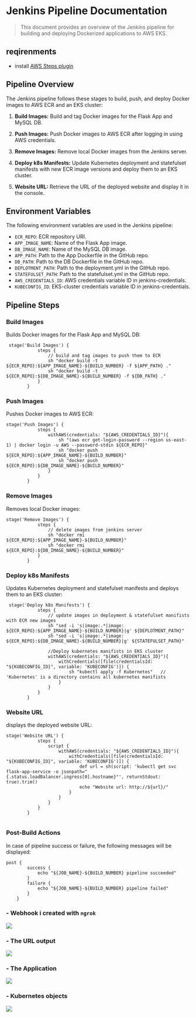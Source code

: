 # Jenkins Pipeline Documentation

> This document provides an overview of the Jenkins pipeline for building and deploying Dockerized applications to AWS EKS.

## reqirenments
- install [AWS Steps plugin](https://plugins.jenkins.io/pipeline-aws/#plugin-content-withaws)


## Pipeline Overview

The Jenkins pipeline follows these stages to build, push, and deploy Docker images to AWS ECR and an EKS cluster:

1. **Build Images:** Build and tag Docker images for the Flask App and MySQL DB.

2. **Push Images:** Push Docker images to AWS ECR after logging in using AWS credentials.

3. **Remove Images:** Remove local Docker images from the Jenkins server.

4. **Deploy k8s Manifests:** Update Kubernetes deployment and statefulset manifests with new ECR image versions and deploy them to an EKS cluster.

5. **Website URL:** Retrieve the URL of the deployed website and display it in the console.

## Environment Variables

The following environment variables are used in the Jenkins pipeline:

- `ECR_REPO`: ECR repository URI.
- `APP_IMAGE_NAME`: Name of the Flask App image.
- `DB_IMAGE_NAME`: Name of the MySQL DB image.
- `APP_PATH`: Path to the App Dockerfile in the GitHub repo.
- `DB_PATH`: Path to the DB Dockerfile in the GitHub repo.
- `DEPLOTMENT_PATH`: Path to the deployment.yml in the GitHub repo.
- `STATEFULSET_PATH`: Path to the statefulset.yml in the GitHub repo.
- `AWS_CREDENTIALS_ID`: AWS credentials variable ID in jenkins-credentials.
- `KUBECONFIG_ID`: EKS-cluster credentials variable ID in jenkins-credentials.

## Pipeline Steps

### Build Images

Builds Docker images for the Flask App and MySQL DB:

```
 stage('Build Images') {
            steps {
                // build and tag images to push them to ECR
                sh "docker build -t ${ECR_REPO}:${APP_IMAGE_NAME}-${BUILD_NUMBER} -f ${APP_PATH} ."
                sh "docker build -t ${ECR_REPO}:${DB_IMAGE_NAME}-${BUILD_NUMBER} -f ${DB_PATH} ."
            }
        }
```

### Push Images
Pushes Docker images to AWS ECR:

```
stage('Push Images') {
            steps {
                withAWS(credentials: "${AWS_CREDENTIALS_ID}"){
                    sh "(aws ecr get-login-password --region us-east-1) | docker login -u AWS --password-stdin ${ECR_REPO}"
                    sh "docker push ${ECR_REPO}:${APP_IMAGE_NAME}-${BUILD_NUMBER}"
                    sh "docker push ${ECR_REPO}:${DB_IMAGE_NAME}-${BUILD_NUMBER}" 
                }
            }
        }
```

### Remove Images
Removes local Docker images:

```
stage('Remove Images') {
            steps {
                // delete images from jenkins server
                sh "docker rmi ${ECR_REPO}:${APP_IMAGE_NAME}-${BUILD_NUMBER}"
                sh "docker rmi ${ECR_REPO}:${DB_IMAGE_NAME}-${BUILD_NUMBER}"
            }
        }

```

### Deploy k8s Manifests
Updates Kubernetes deployment and statefulset manifests and deploys them to an EKS cluster:

```
 stage('Deploy k8s Manifests') {
            steps {
                // update images in deployment & statefulset manifists with ECR new images
                sh "sed -i 's|image:.*|image: ${ECR_REPO}:${APP_IMAGE_NAME}-${BUILD_NUMBER}|g' ${DEPLOTMENT_PATH}"
                sh "sed -i 's|image:.*|image: ${ECR_REPO}:${DB_IMAGE_NAME}-${BUILD_NUMBER}|g' ${STATEFULSET_PATH}"
                    
                //Deploy kubernetes manifists in EKS cluster
                withAWS(credentials: "${AWS_CREDENTIALS_ID}"){
                    withCredentials([file(credentialsId: "${KUBECONFIG_ID}", variable: 'KUBECONFIG')]) {
                        sh "kubectl apply -f Kubernetes"   // 'Kubernetes' is a directory contains all kubernetes manifists
                    }                          
                }
            }
        }
```

### Website URL
displays the deployed website URL:

```
stage('Website URL') {
            steps {
                script {
                    withAWS(credentials: "${AWS_CREDENTIALS_ID}"){
                        withCredentials([file(credentialsId: "${KUBECONFIG_ID}", variable: 'KUBECONFIG')]) {
                            def url = sh(script: 'kubectl get svc flask-app-service -o jsonpath="{.status.loadBalancer.ingress[0].hostname}"', returnStdout: true).trim()
                            echo "Website url: http://${url}/"
                        }
                    }
                }
            }
        }


```
### Post-Build Actions
In case of pipeline success or failure, the following messages will be displayed:

```
post {
        success {
            echo "${JOB_NAME}-${BUILD_NUMBER} pipeline succeeded"
        }
        failure {
            echo "${JOB_NAME}-${BUILD_NUMBER} pipeline failed"
        }
    }
```
### - Webhook i created with `ngrok`
![](https://github.com/IbrahimmAdel/Full-CICD-Project/blob/master/Screenshots/webhook.png)


### - The URL output 
![](https://github.com/IbrahimmAdel/Full-CICD-Project/blob/master/Screenshots/print_app_url.png)

### - The Application 
![](https://github.com/IbrahimmAdel/Full-CICD-Project/blob/master/Screenshots/app.png)


### - Kubernetes objects
![](https://github.com/IbrahimmAdel/Full-CICD-Project/blob/master/Screenshots/k8s%20objects.png)

